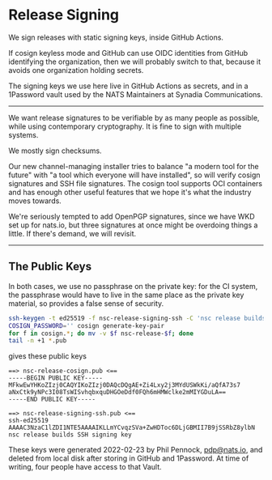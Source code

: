 Release Signing
===============

We sign releases with static signing keys, inside GitHub Actions.

If cosign keyless mode and GitHub can use OIDC identities from GitHub
identifying the organization, then we will probably switch to that, because it
avoids one organization holding secrets.

The signing keys we use here live in GitHub Actions as secrets, and in a
1Password vault used by the NATS Maintainers at Synadia Communications.

---

We want release signatures to be verifiable by as many people as possible,
while using contemporary cryptography.  It is fine to sign with multiple
systems.

We mostly sign checksums.

Our new channel-managing installer tries to balance "a modern tool for the
future" with "a tool which everyone will have installed", so will verify
cosign signatures and SSH file signatures.  The cosign tool supports OCI
containers and has enough other useful features that we hope it's what the
industry moves towards.

We're seriously tempted to add OpenPGP signatures, since we have WKD set up
for nats.io, but three signatures at once might be overdoing things a little.
If there's demand, we will revisit.

---

## The Public Keys

In both cases, we use no passphrase on the private key: for the CI system, the
passphrase would have to live in the same place as the private key material,
so provides a false sense of security.

```sh
ssh-keygen -t ed25519 -f nsc-release-signing-ssh -C 'nsc release builds SSH signing key' -N ''
COSIGN_PASSWORD='' cosign generate-key-pair
for f in cosign.*; do mv -v $f nsc-release-$f; done
tail -n +1 *.pub
```

gives these public keys

```
==> nsc-release-cosign.pub <==
-----BEGIN PUBLIC KEY-----
MFkwEwYHKoZIzj0CAQYIKoZIzj0DAQcDQgAE+Zi4Lxy2j3MYdUSWkKi/aQfA73s7
aNxCtk9yNPc3I08TsWISvhqbxquDHGOeDdf0FQh6mHMWclke2mMIYGDuLA==
-----END PUBLIC KEY-----

==> nsc-release-signing-ssh.pub <==
ssh-ed25519 AAAAC3NzaC1lZDI1NTE5AAAAIKLLmYCvqzSVa+ZwHDToc6DLjGBMII7B9jSSRbZ8ylbN nsc release builds SSH signing key
```

These keys were generated 2022-02-23 by Phil Pennock, pdp@nats.io, and deleted
from local disk after storing in GitHub and 1Password.  At time of writing,
four people have access to that Vault.
